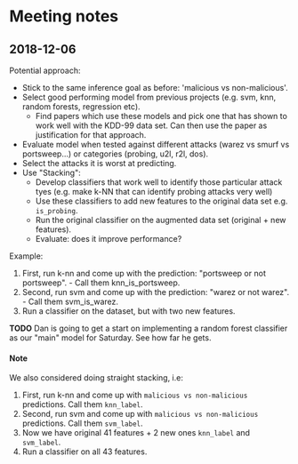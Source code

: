 # Meeting notes

## 2018-12-06

Potential approach:
  - Stick to the same inference goal as before: 'malicious vs non-malicious'.
  - Select good performing model from previous projects (e.g. svm, knn, random forests, regression etc).
    - Find papers which use these models and pick one that has shown to work well with the KDD-99 data set. Can then use the paper as justification for that approach.
  - Evaluate model when tested against different attacks (warez vs smurf vs portsweep...) or categories (probing, u2l, r2l, dos).
  - Select the attacks it is worst at predicting.
  - Use "Stacking":
     - Develop classifiers that work well to identify those particular attack tyes (e.g. make k-NN that can identify probing attacks very well)
     - Use these classifiers to add new features to the original data set e.g. `is_probing`.
     - Run the original classifier on the augmented data set (original + new features).
     - Evaluate: does it improve performance?

Example:
  1. First, run k-nn and come up with the prediction: "portsweep or not portsweep".
    - Call them knn_is_portsweep.
  2. Second, run svm and come up with the prediction: "warez or not warez".
    - Call them svm_is_warez.
  3. Run a classifier on the dataset, but with two new features.
  
  
**TODO** Dan is going to get a start on implementing a random forest classifier as our "main" model for Saturday. See how far he gets.


#### Note
We also considered doing straight stacking, i.e:
  1. First, run k-nn and come up with `malicious vs non-malicious` predictions. Call them `knn_label`.
  2. Second, run svm and come up with `malicious vs non-malicious` predictions. Call them `svm_label`.
  3. Now we have original 41 features + 2 new ones `knn_label` and `svm_label`.
  4. Run a classifier on all 43 features.
